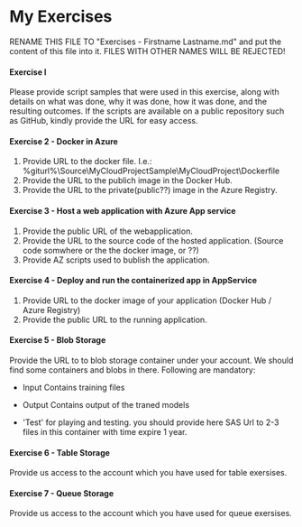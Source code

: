 # My Exercises
RENAME THIS FILE TO "Exercises - Firstname Lastname.md" and put the content of this file into it.
FILES WITH OTHER NAMES WILL BE REJECTED!

#### Exercise I 

Please provide script samples that were used in this exercise, along with details on what was done, why it was done, how it was done, and the resulting outcomes. 
If the scripts are available on a public repository such as GitHub, kindly provide the URL for easy access.

#### Exercise 2 - Docker in Azure

1. Provide URL to the docker file. I.e.: %giturl%\Source\MyCloudProjectSample\MyCloudProject\Dockerfile
2. Provide the URL to the publich image in the Docker Hub.
3. Provide the URL to the private(public??) image in the Azure Registry.

#### Exercise 3 - Host a web application with Azure App service

1. Provide the public URL of the webapplication.
2. Provide the URL to the source code of the hosted application. (Source code somwhere or the the docker image, or ??)
3. Provide AZ scripts used to bublish the application.

#### Exercise 4 - Deploy and run the containerized app in AppService

1. Provide URL to the docker image of your application (Docker Hub / Azure Registry)
2. Provide the public URL to the running application. 

#### Exercise 5 - Blob Storage

Provide the URL to to blob storage container under your account.
We should find some containers and blobs in there.
Following are mandatory:
- Input
Contains training files

- Output
Contains output of the traned models

- 'Test' for playing and testing.
you should provide here SAS Url to 2-3 files in this container with time expire 1 year.

#### Exercise 6 - Table Storage

Provide us access to the account which you have used for table exersises.

#### Exercise 7 - Queue Storage

Provide us access to the account which you have used for queue exersises.
